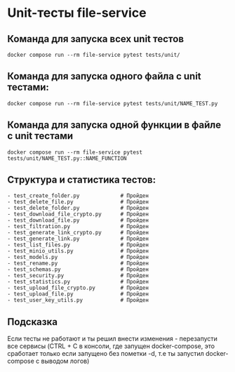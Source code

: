 # Unit-тесты file-service

## Команда для запуска всех unit тестов
```
docker compose run --rm file-service pytest tests/unit/
```

## Команда для запуска одного файла с unit тестами:
```
docker compose run --rm file-service pytest tests/unit/NAME_TEST.py
```

## Команда для запуска одной функции в файле с unit тестами
```
docker compose run --rm file-service pytest tests/unit/NAME_TEST.py::NAME_FUNCTION
```

## Структура и статистика тестов:
```
- test_create_folder.py             # Пройден
- test_delete_file.py               # Пройден
- test_delete_folder.py             # Пройден
- test_download_file_crypto.py      # Пройден
- test_download_file.py             # Пройден
- test_filtration.py                # Пройден
- test_generate_link_crypto.py      # Пройден
- test_generate_link.py             # Пройден
- test_list_files.py                # Пройден
- test_minio_utils.py               # Пройден
- test_models.py                    # Пройден
- test_rename.py                    # Пройден
- test_schemas.py                   # Пройден
- test_security.py                  # Пройден
- test_statistics.py                # Пройден
- test_upload_file_crypto.py        # Пройден
- test_upload_file.py               # Пройден
- test_user_key_utils.py            # Пройден
```

## Подсказка
Если тесты не работают и ты решил внести изменения - перезапусти все сервисы
(CTRL + C в консоли, где запущен docker-compose, это сработает только если запущено без пометки -d, т.е ты запустил docker-compose с выводом логов)
